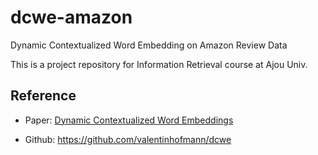 # dcwe-amazon
Dynamic Contextualized Word Embedding on Amazon Review Data

This is a project repository for Information Retrieval course at Ajou Univ.

## Reference

* Paper: [Dynamic Contextualized Word Embeddings](https://aclanthology.org/2021.acl-long.542.pdf)

* Github: https://github.com/valentinhofmann/dcwe
